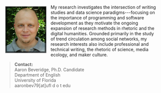 <p><img src="./images/headshot1_tiny.jpg" align="left" style="display:inline;margin:6px 14px 0px 10px;"/>My research investigates the intersection of writing studies and data science paradigms---focusing on the importance of programming and software development as they motivate the ongoing expansion of research methods in rhetoric and the digital humanities. Grounded primarily in the study of trend circulation among social networks, my research interests also include professional and technical writing, the rhetoric of science, media ecology, and maker culture.</p>


> **Contact:**  
> Aaron Beveridge, Ph.D. Candidate  
> Department of English  
> University of Florida  
> aaronbev79[at]ufl d o t edu

